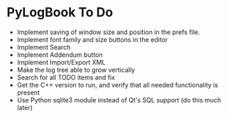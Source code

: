 # PyLogBook To Do

- Implement saving of window size and position in the prefs file.
- Implement font family and size buttons in the editor
- Implement Search
- Implement Addendum button
- Implement Import/Export XML
- Make the log tree able to grow vertically
- Search for all TODO items and fix
- Get the C++ version to run, and verify that all needed functionality is present
- Use Python sqlite3 module instead of Qt's SQL support (do this much later)
